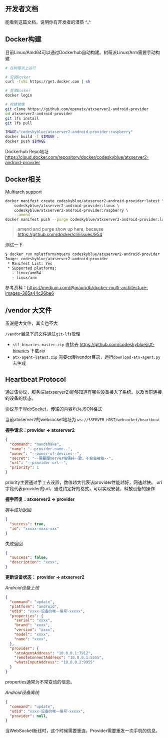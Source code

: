 ## 开发者文档
能看到这篇文档，说明你有开发者的潜质 ^_^

## Docker构建
目前Linux/Amd64可以通过Dockerhub自动构建。树莓派Linux/Arm需要手动构建

```bash
# 在树莓派上运行

# 安装Docker
curl -fsSL https://get.docker.com | sh

# 登录Docker
docker login

# 构建镜像
git clone https://github.com/openatx/atxserver2-android-provider
cd atxserver2-android-provider
git lfs install
git lfs pull

IMAGE="codeskyblue/atxserver2-android-provider:raspberry"
docker build -t $IMAGE .
docker push $IMAGE
```

Dockerhub Repo地址 https://cloud.docker.com/repository/docker/codeskyblue/atxserver2-android-provider

## Docker相关
Multiarch support

```bash
docker manifest create codeskyblue/atxserver2-android-provider:latest \
    codeskyblue/atxserver2-android-provider:linux \
    codeskyblue/atxserver2-android-provider:raspberry \
    --amend
docker manifest push --purge codeskyblue/atxserver2-android-provider:latest
```

> amend and purge show up here, because https://github.com/docker/cli/issues/954

测试一下

```bash
$ docker run mplatform/mquery codeskyblue/atxserver2-android-provider
Image: codeskyblue/atxserver2-android-provider
 * Manifest List: Yes
 * Supported platforms:
   - linux/amd64
   - linux/arm
```

参考资料：https://medium.com/@mauridb/docker-multi-architecture-images-365a44c26be6

## /vendor 大文件
虽说是大文件，其实也不大

`/vendor`目录下的文件通过`git-lfs`管理

- `stf-binaries-master.zip` 直接去 https://github.com/codeskyblue/stf-binaries 下载zip
- `atx-agent-latest.zip` 需要cd到vendor目录，运行`download-atx-agent.py`去生成

## Heartbeat Protocol
通过该协议，服务端(atxserver2)能够知道有哪些设备接入了系统。以及当前连接的设备的状态。

协议基于WebSocket，传递的内容均为JSON格式

当前atxserver2的websocket地址为 `ws://$SERVER_HOST/websocket/heartbeat`

**握手请求：provider -> atxserver2**

```json
{
  "command": "handshake",
  "name": "--provider-name--",
  "owner": "--owner-of-devices--",
  "secret": "--需要跟server端保持一致，不会会被拒--",
  "url": "--provider-url--",
  "priority": 1
}
```

priority主要通过手工去设置，数值越大代表该provider性能越好，网速越快。
url字段代表provider的url，通过约定好的格式，可以实现安装，释放设备的操作

**握手回复：atxserver2 -> provider**

握手成功返回

```json
{
  "success": true,
  "id": "xxxxx-xxxx-xxx"
}
```

失败返回

```json
{
  "success": false,
  "description": "xxxx",
}
```

**更新设备状态： provider -> atxserver2**

_Android设备上线_


```json
{
  "command": "update",
  "platform": "android",
  "udid": "xxxx-设备的唯一编号-xxxxx",
  "properties": {
    "serial": "xxxx",
    "brand": "xxxx",
    "version": "xxxx",
    "model": "xxxx",
    "name": "xxxx",
  },
  "provider": {
    "atxAgentAddress": "10.0.0.1:7912",
    "remoteConnectAddress": "10.0.0.1:5555",
    "whatsInputAddress": "10.0.0.2:9955"
  } 
}
```

properties通常为不常变动的信息。

_Android设备离线_

```json
{
  "command": "update",
  "udid": "xxxx-设备的唯一编号-xxxxx",
  "provider": null,
}
```

当WebSocket断线时，这个时候需要重连，Provider需要重发一次手机的信息。